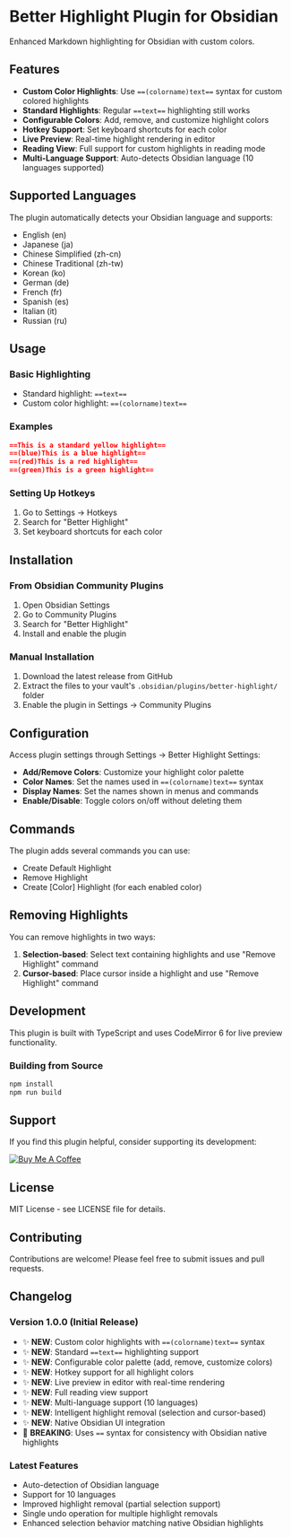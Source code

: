 # Better Highlight Plugin for Obsidian

Enhanced Markdown highlighting for Obsidian with custom colors.

## Features

- **Custom Color Highlights**: Use `==(colorname)text==` syntax for custom colored highlights
- **Standard Highlights**: Regular `==text==` highlighting still works
- **Configurable Colors**: Add, remove, and customize highlight colors
- **Hotkey Support**: Set keyboard shortcuts for each color
- **Live Preview**: Real-time highlight rendering in editor
- **Reading View**: Full support for custom highlights in reading mode
- **Multi-Language Support**: Auto-detects Obsidian language (10 languages supported)

## Supported Languages

The plugin automatically detects your Obsidian language and supports:
- English (en)
- Japanese (ja)
- Chinese Simplified (zh-cn)
- Chinese Traditional (zh-tw)
- Korean (ko)
- German (de)
- French (fr)
- Spanish (es)
- Italian (it)
- Russian (ru)

## Usage

### Basic Highlighting
- Standard highlight: `==text==`
- Custom color highlight: `==(colorname)text==`

### Examples
```markdown
==This is a standard yellow highlight==
==(blue)This is a blue highlight==
==(red)This is a red highlight==
==(green)This is a green highlight==
```

### Setting Up Hotkeys
1. Go to Settings → Hotkeys
2. Search for "Better Highlight"
3. Set keyboard shortcuts for each color

## Installation

### From Obsidian Community Plugins
1. Open Obsidian Settings
2. Go to Community Plugins
3. Search for "Better Highlight"
4. Install and enable the plugin

### Manual Installation
1. Download the latest release from GitHub
2. Extract the files to your vault's `.obsidian/plugins/better-highlight/` folder
3. Enable the plugin in Settings → Community Plugins

## Configuration

Access plugin settings through Settings → Better Highlight Settings:

- **Add/Remove Colors**: Customize your highlight color palette
- **Color Names**: Set the names used in `==(colorname)text==` syntax
- **Display Names**: Set the names shown in menus and commands
- **Enable/Disable**: Toggle colors on/off without deleting them

## Commands

The plugin adds several commands you can use:
- Create Default Highlight
- Remove Highlight
- Create [Color] Highlight (for each enabled color)

## Removing Highlights

You can remove highlights in two ways:
1. **Selection-based**: Select text containing highlights and use "Remove Highlight" command
2. **Cursor-based**: Place cursor inside a highlight and use "Remove Highlight" command

## Development

This plugin is built with TypeScript and uses CodeMirror 6 for live preview functionality.

### Building from Source
```bash
npm install
npm run build
```

## Support

If you find this plugin helpful, consider supporting its development:

[![Buy Me A Coffee](https://cdn.buymeacoffee.com/buttons/v2/default-yellow.png)](https://www.buymeacoffee.com/edacchi_chonmage)

## License

MIT License - see LICENSE file for details.

## Contributing

Contributions are welcome! Please feel free to submit issues and pull requests.

## Changelog

### Version 1.0.0 (Initial Release)
- ✨ **NEW**: Custom color highlights with `==(colorname)text==` syntax
- ✨ **NEW**: Standard `==text==` highlighting support
- ✨ **NEW**: Configurable color palette (add, remove, customize colors)
- ✨ **NEW**: Hotkey support for all highlight colors
- ✨ **NEW**: Live preview in editor with real-time rendering
- ✨ **NEW**: Full reading view support
- ✨ **NEW**: Multi-language support (10 languages)
- ✨ **NEW**: Intelligent highlight removal (selection and cursor-based)
- ✨ **NEW**: Native Obsidian UI integration
- 🔧 **BREAKING**: Uses `==` syntax for consistency with Obsidian native highlights

### Latest Features
- Auto-detection of Obsidian language
- Support for 10 languages
- Improved highlight removal (partial selection support)
- Single undo operation for multiple highlight removals
- Enhanced selection behavior matching native Obsidian highlights 